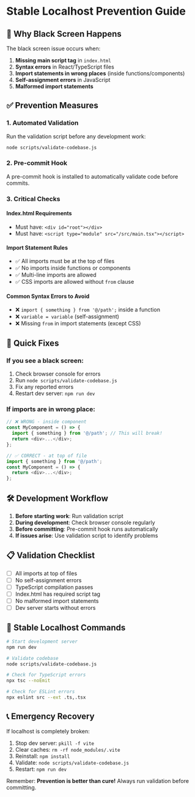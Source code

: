 # Stable Localhost Prevention Guide

## 🚨 Why Black Screen Happens

The black screen issue occurs when:
1. **Missing main script tag** in `index.html`
2. **Syntax errors** in React/TypeScript files
3. **Import statements in wrong places** (inside functions/components)
4. **Self-assignment errors** in JavaScript
5. **Malformed import statements**

## ✅ Prevention Measures

### 1. Automated Validation
Run the validation script before any development work:
```bash
node scripts/validate-codebase.js
```

### 2. Pre-commit Hook
A pre-commit hook is installed to automatically validate code before commits.

### 3. Critical Checks

#### Index.html Requirements
- Must have: `<div id="root"></div>`
- Must have: `<script type="module" src="/src/main.tsx"></script>`

#### Import Statement Rules
- ✅ All imports must be at the top of files
- ✅ No imports inside functions or components
- ✅ Multi-line imports are allowed
- ✅ CSS imports are allowed without `from` clause

#### Common Syntax Errors to Avoid
- ❌ `import { something } from '@/path';` inside a function
- ❌ `variable = variable` (self-assignment)
- ❌ Missing `from` in import statements (except CSS)

## 🔧 Quick Fixes

### If you see a black screen:
1. Check browser console for errors
2. Run `node scripts/validate-codebase.js`
3. Fix any reported errors
4. Restart dev server: `npm run dev`

### If imports are in wrong place:
```typescript
// ❌ WRONG - inside component
const MyComponent = () => {
  import { something } from '@/path'; // This will break!
  return <div>...</div>;
};

// ✅ CORRECT - at top of file
import { something } from '@/path';
const MyComponent = () => {
  return <div>...</div>;
};
```

## 🛠️ Development Workflow

1. **Before starting work**: Run validation script
2. **During development**: Check browser console regularly
3. **Before committing**: Pre-commit hook runs automatically
4. **If issues arise**: Use validation script to identify problems

## 📋 Validation Checklist

- [ ] All imports at top of files
- [ ] No self-assignment errors
- [ ] TypeScript compilation passes
- [ ] Index.html has required script tag
- [ ] No malformed import statements
- [ ] Dev server starts without errors

## 🚀 Stable Localhost Commands

```bash
# Start development server
npm run dev

# Validate codebase
node scripts/validate-codebase.js

# Check for TypeScript errors
npx tsc --noEmit

# Check for ESLint errors
npx eslint src --ext .ts,.tsx
```

## 📞 Emergency Recovery

If localhost is completely broken:
1. Stop dev server: `pkill -f vite`
2. Clear caches: `rm -rf node_modules/.vite`
3. Reinstall: `npm install`
4. Validate: `node scripts/validate-codebase.js`
5. Restart: `npm run dev`

Remember: **Prevention is better than cure!** Always run validation before committing.
